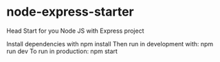 # node-express-starter
Head Start for you Node JS with Express project

Install dependencies with npm install
Then run in development with: npm run dev
To run in production: npm start
